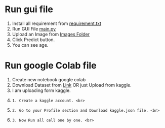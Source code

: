 # Run gui file
1. Install all requirement from [requirement.txt](requirements.txt)
2. Run GUI File [main.py](age_prd.py)
3. Upload an Image from [Images Folder](test_imga)
4. Click Predict button.
5. You can see age.

# Run google Colab file
1. Create new notebook google colab
2. Download Dataset from [Link](https://www.kaggle.com/datasets/abhikjha/imdb-wiki-faces-dataset/code) OR just Upload from kaggle.
3. I am uploading form kaggle.<br>
4.     1. Create a kaggle account. <br>
5.     2. Go to your Profile section and Download kaggle.json file. <br>
6.     3. Now Run all cell one by one. <br>
